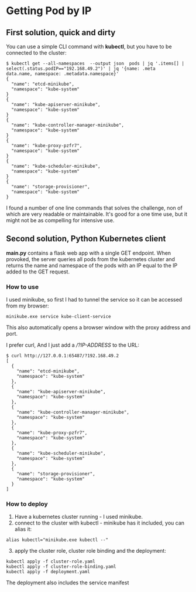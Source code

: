 # Getting Pod by IP

## First solution, quick and dirty
You can use a simple CLI command with **kubectl**, but you have to be connected to the cluster:
```
$ kubectl get --all-namespaces  --output json  pods | jq '.items[] | select(.status.podIP=="192.168.49.2")' | jq '{name: .meta
data.name, namespace: .metadata.namespace}'
{
  "name": "etcd-minikube",
  "namespace": "kube-system"
}
{
  "name": "kube-apiserver-minikube",
  "namespace": "kube-system"
}
{
  "name": "kube-controller-manager-minikube",
  "namespace": "kube-system"
}
{
  "name": "kube-proxy-pzfr7",
  "namespace": "kube-system"
}
{
  "name": "kube-scheduler-minikube",
  "namespace": "kube-system"
}
{
  "name": "storage-provisioner",
  "namespace": "kube-system"
}

```
I found a number of one line commands that solves the challenge, non of which are very readable or maintainable.
It's good for a one time use, but it might not be as compelling for intensive use.

## Second solution, Python Kubernetes client
**main.py** contains a flask web app with a single GET endpoint.
When provoked, the server queries all pods from the kubernetes cluster and returns the name and namespace of the pods with an IP equal to the IP added to the GET request.
### How to use
I used minikube, so first I had to tunnel the service so it can be accessed from my browser:

```
minikube.exe service kube-client-service
```
This also automatically opens a browser window with the proxy address and port.

I prefer curl, And I just add a */?IP-ADDRESS* to the URL:
```
$ curl http://127.0.0.1:65487/?192.168.49.2
[
  {
    "name": "etcd-minikube",
    "namespace": "kube-system"
  },
  {
    "name": "kube-apiserver-minikube",
    "namespace": "kube-system"
  },
  {
    "name": "kube-controller-manager-minikube",
    "namespace": "kube-system"
  },
  {
    "name": "kube-proxy-pzfr7",
    "namespace": "kube-system"
  },
  {
    "name": "kube-scheduler-minikube",
    "namespace": "kube-system"
  },
  {
    "name": "storage-provisioner",
    "namespace": "kube-system"
  }
]
```
### How to deploy
1. Have a kubernetes cluster running - I used minikube.
2. connect to the cluster with kubectl - minikube has it included, you can alias it:
```
alias kubectl="minikube.exe kubectl --"
```
3. apply the cluster role, cluster role binding and the deployment:
```
kubectl apply -f cluster-role.yaml
kubectl apply -f cluster-role-binding.yaml
kubectl apply -f deployment.yaml
```
The deployment also includes the service manifest
